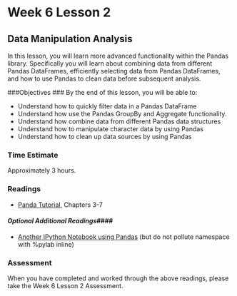 # Week 6 Lesson 2 #
## Data Manipulation Analysis ##

In this lesson, you will learn more advanced functionality within the Pandas library. Specifically you will learn about combining data from different Pandas DataFrames, efficiently selecting data from Pandas DataFrames, and how to use Pandas to clean data before subsequent analysis.

###Objectives ###
By the end of this lesson, you will be able to:

- Understand how to quickly filter data in a Pandas DataFrame
- Understand how use the Pandas GroupBy and Aggregate functionality.
- Understand how combine data from different Pandas data structures
- Understand how to manipulate character data by using Pandas
- Understand how to clean up data sources by using Pandas

### Time Estimate ###

Approximately 3 hours.

### Readings ####

- [Panda Tutorial](https://github.com/jvns/pandas-cookbook), Chapters 3-7

#### *Optional Additional Readings*####

- [Another IPython Notebook using Pandas](http://nbviewer.ipython.org/github/jvns/talks/blob/master/pydatanyc2013/PyData%20NYC%202013%20tutorial.ipynb)  (but do not pollute namespace with %pylab inline)


### Assessment ###

When you have completed and worked through the above readings, please take the Week 6 Lesson 2 Assessment.
